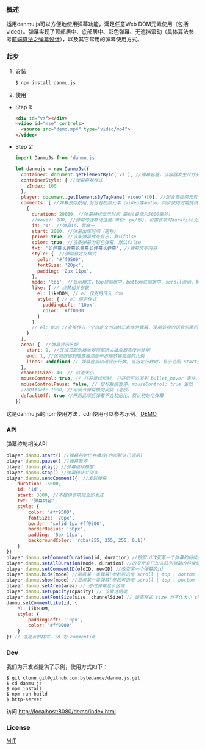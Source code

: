 ### 概述

运用danmu.js可以方便地使用弹幕功能，满足任意Web DOM元素使用（包括video）。弹幕实现了顶部居中、底部居中、彩色弹幕、无遮挡滚动（具体算法参考[前端算法之弹幕设计](https://segmentfault.com/a/1190000015722802)），以及其它常用的弹幕使用方式。


### 起步

1. 安装

    ```
    $ npm install danmu.js
    ```

2. 使用

- Step 1:

    ```html
    <div id="vs"></div>
    <video id="mse" controls>
      <source src="demo.mp4" type="video/mp4">
    </video>
    ```

- Step 2:

    ```js
    import DanmuJs from 'danmu.js'

    let danmujs = new DanmuJs({
      container: document.getElementById('vs'), //弹幕容器，该容器发生尺寸变化时会自动调整弹幕行为
      containerStyle: { //弹幕容器样式
        zIndex: 100
      },
      player: document.getElementsByTagName('video')[0], //配合音视频元素（video或audio）同步使用时需提供该项
      comments: [ //弹幕预存数组,配合音视频元素（video或audio）同步使用时需提供该项
        {
          duration: 20000, //弹幕持续显示时间,毫秒(最低为5000毫秒)
          //moveV: 100, //弹幕匀速移动速度(单位: px/秒)，设置该项时duration无效
          id: '1', //弹幕id，需唯一
          start: 2000, //弹幕出现时间（毫秒）
          prior: true, //该条弹幕优先显示，默认false
          color: true, //该条弹幕为彩色弹幕，默认false
          txt: '长弹幕长弹幕长弹幕长弹幕长弹幕', //弹幕文字内容
          style: {  //弹幕自定义样式
            color: '#ff9500',
            fontSize: '20px',
            padding: '2px 11px',
          },
          mode: 'top', //显示模式，top顶部居中，bottom底部居中，scroll滚动，默认为scroll
          like: { // 点赞相关参数
            el: likeDOM, // el 仅支持传入 dom 
            style: { // el 绑定样式
              paddingLeft: '10px',
              color: '#ff0000'
            }
          }
          // el: DOM //直接传入一个自定义的DOM元素作为弹幕，使用该项的话会忽略所提供的txt和style
        }
      ],
      area: {  //弹幕显示区域
        start: 0, //区域顶部到播放器顶部所占播放器高度的比例
        end: 1, //区域底部到播放器顶部所占播放器高度的比例
        lines: undefined // 弹幕虚拟轨道显示行数。当指定行数时，显示范围 start/end 不生效；当弹幕字体大小超过所需要的总虚拟轨道数时，弹幕也不会出现在轨道上，因此请设置好弹幕fontSize及影响弹幕高度的其他样式，让弹幕和轨道高度匹配
      },
      channelSize: 40, // 轨道大小
      mouseControl: true, // 打开鼠标控制, 打开后可监听到 bullet_hover 事件。danmu.on('bullet_hover', function (data) {})
      mouseControlPause: false, // 鼠标触摸暂停。mouseControl: true 生效
      //bOffset: 1000, //可调节弹幕横向间隔（毫秒）
      defaultOff: true //开启此项后弹幕不会初始化，默认初始化弹幕
    })
    ```

这是danmu.js的npm使用方法，cdn使用可以参考示例。[DEMO](https://github.com/bytedance/danmu.js/tree/master/demo/index.html)

### API

弹幕控制相关API

```js
player.danmu.start() //弹幕初始化并播放(内部默认已调用)
player.danmu.pause() //弹幕暂停
player.danmu.play() //弹幕继续播放
player.danmu.stop() //弹幕停止并消失
player.danmu.sendComment({  //发送弹幕
    duration: 15000,
    id: 'id',
    start: 3000, //不提供该项则立即发送
    txt: '弹幕内容',
    style: {
        color: '#ff9500',
        fontSize: '20px',
        border: 'solid 1px #ff9500',
        borderRadius: '50px',
        padding: '5px 11px',
        backgroundColor: 'rgba(255, 255, 255, 0.1)'
    }
})
player.danmu.setCommentDuration(id, duration) //按照id改变某一个弹幕的持续显示时间
player.danmu.setAllDuration(mode, duration) //改变所有已加入队列弹幕的持续显示时间
player.danmu.setCommentID(oldID, newID) //改变某一个弹幕的id
player.danmu.hide(mode) //屏蔽某一类弹幕(参数可选值 scroll | top | bottom | color)
player.danmu.show(mode) //显示某一类弹幕(参数可选值 scroll | top | bottom | color)
player.danmu.setArea(area) // 修改弹幕显示区域
player.danmu.setOpacity(opacity) // 设置透明度
player.danmu.setFontSize(size, channelSize) // 设置样式 size 为字体大小 channelSize 如果不需要修改轨道大小则无需传入 channelSize
danmu.setCommentLike(id, {
    el: likeDOM,
    style: {
        paddingLeft: '10px',
        color: '#ff0000'
    }
}) // 这是点赞样式，id 为 commentid
```

### Dev

我们为开发者提供了示例，使用方式如下：

```
$ git clone git@github.com:bytedance/danmu.js.git
$ cd danmu.js
$ npm install
$ npm run build
$ http-server
```

访问 [http://localhost:8080/demo/index.html](http://localhost:8080/demo/index.html)


### License

[MIT](http://opensource.org/licenses/MIT)
